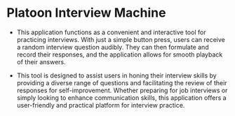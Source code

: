 # Platoon Interview Machine
* This application functions as a convenient and interactive tool for practicing interviews. With just a simple button press, users can receive a random interview question audibly. They can then formulate and record their responses, and the application allows for smooth playback of their answers.
- This tool is designed to assist users in honing their interview skills by providing a diverse range of questions and facilitating the review of their responses for self-improvement. Whether preparing for job interviews or simply looking to enhance communication skills, this application offers a user-friendly and practical platform for interview practice.
